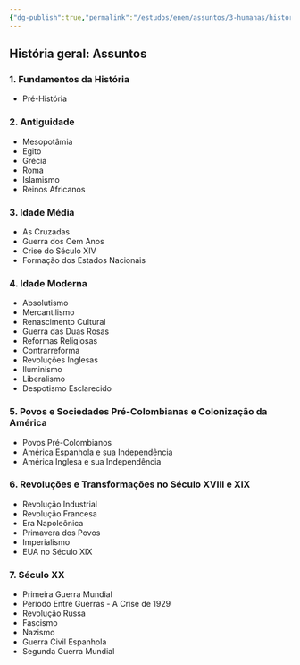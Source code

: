 ```yaml
---
{"dg-publish":true,"permalink":"/estudos/enem/assuntos/3-humanas/historia/1-historia-geral/","updated":"2025-03-08T18:09:44.620-03:00"}
---
```


## História geral: Assuntos

### 1. Fundamentos da História

- Pré-História

### 2. Antiguidade

- Mesopotâmia
- Egito
- Grécia
- Roma
- Islamismo
- Reinos Africanos

### 3. Idade Média

- As Cruzadas
- Guerra dos Cem Anos
- Crise do Século XIV
- Formação dos Estados Nacionais

### 4. Idade Moderna

- Absolutismo
- Mercantilismo
- Renascimento Cultural
- Guerra das Duas Rosas
- Reformas Religiosas
- Contrarreforma
- Revoluções Inglesas
- Iluminismo
- Liberalismo
- Despotismo Esclarecido

### 5. Povos e Sociedades Pré-Colombianas e Colonização da América

- Povos Pré-Colombianos
- América Espanhola e sua Independência
- América Inglesa e sua Independência

### 6. Revoluções e Transformações no Século XVIII e XIX

- Revolução Industrial
- Revolução Francesa
- Era Napoleônica
- Primavera dos Povos
- Imperialismo
- EUA no Século XIX

### 7. Século XX

- Primeira Guerra Mundial
- Período Entre Guerras - A Crise de 1929
- Revolução Russa
- Fascismo
- Nazismo
- Guerra Civil Espanhola
- Segunda Guerra Mundial

